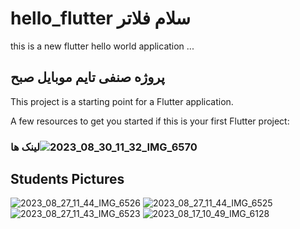 # hello_flutter سلام فلاتر

this is a new flutter hello world application ...

## پروژه صنفی تایم موبایل صبح


This project is a starting point for a Flutter application.

A few resources to get you started if this is your first Flutter project:

### لینک ها![2023_08_30_11_32_IMG_6570](https://github.com/EhsanHasin/hello_flutter/assets/32514844/0b620d3b-7561-4e6c-bda8-849f5a16d036)
## Students Pictures
![2023_08_27_11_44_IMG_6526](https://github.com/EhsanHasin/hello_flutter/assets/32514844/0cf25165-f92d-4f77-8584-954d917f6e6c)
![2023_08_27_11_44_IMG_6525](https://github.com/EhsanHasin/hello_flutter/assets/32514844/1fffe727-781a-4c70-bc7b-8668de303df2)
![2023_08_27_11_43_IMG_6523](https://github.com/EhsanHasin/hello_flutter/assets/32514844/628303b6-3c95-46ca-87d5-2f7719978a12)
![2023_08_17_10_49_IMG_6128](https://github.com/EhsanHasin/hello_flutter/assets/32514844/66c73a8c-81ac-4c65-a751-43502c02334d)


